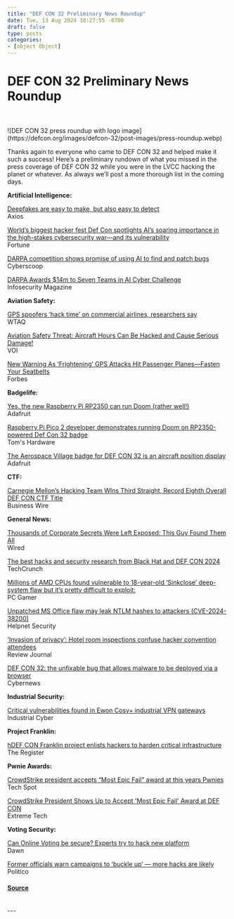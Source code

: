 ```yaml
---
title: "DEF CON 32 Preliminary News Roundup"
date: Tue, 13 Aug 2024 10:27:55 -0700
draft: false
type: posts
categories: 
- [object Object]
---
```

# DEF CON 32 Preliminary News Roundup

<br/>

<br/>
![DEF CON 32 press roundup with logo image](https://defcon.org/images/defcon-32/post-images/press-roundup.webp)  

Thanks again to everyone who came to DEF CON 32 and helped make it such a success! Here’s a preliminary rundown of what you missed in the press coverage of DEF CON 32 while you were in the LVCC hacking the planet or whatever. As always we’ll post a more thorough list in the coming days.  
  
**Artificial Intelligence:**  
  
[Deepfakes are easy to make, but also easy to detect](https://www.axios.com/2024/08/12/def-con-darpa-deepfake-lab)  
Axios  
  
[World’s biggest hacker fest Def Con spotlights AI’s soaring importance in the high-stakes cybersecurity war—and its vulnerability](https://fortune.com/2024/08/12/defcon-gen-ai-bug-bounty-cybersecurity-vulnerabilities/)  
Fortune  
  
[DARPA competition shows promise of using AI to find and patch bugs](https://cyberscoop.com/darpa-competition-shows-promise-of-using-ai-to-find-and-patch-bugs/)  
Cyberscoop  
  
[DARPA Awards $14m to Seven Teams in AI Cyber Challenge](https://www.infosecurity-magazine.com/news/darpa-awards-14m-seven-teams-ai-1/)  
Infosecurity Magazine  
  
**Aviation Safety:**  
  
[GPS spoofers ‘hack time’ on commercial airlines, researchers say](https://wtaq.com/2024/08/10/gps-spoofers-hack-time-on-commercial-airlines-researchers-say/)  
WTAQ  
  
[Aviation Safety Threat: Aircraft Hours Can Be Hacked and Cause Serious Damage!](https://voi.id/en/technology/406779)  
VOI  
  
[New Warning As ‘Frightening’ GPS Attacks Hit Passenger Planes—Fasten Your Seatbelts](https://www.forbes.com/sites/zakdoffman/2024/08/12/warning-as-frightening-airline-gps-attacks-soar-fasten-your-seatbelts/?ss=cybersecurity)  
Forbes  
  
**Badgelife:**  
  
[Yes, the new Raspberry Pi RP2350 can run Doom (rather well!)](https://blog.adafruit.com/2024/08/12/yes-the-new-raspberry-pi-rp2350-can-run-doom-rather-well/)  
Adafruit  
  
[Raspberry Pi Pico 2 developer demonstrates running Doom on RP2350-powered Def Con 32 badge](https://www.tomshardware.com/raspberry-pi/raspberry-pi-pico/raspberry-pi-pico-2-developer-demonstrates-running-doom-on-rp2350-powered-def-con-32-badge)  
Tom's Hardware  
  
[The Aerospace Village badge for DEF CON 32 is an aircraft position display](https://blog.adafruit.com/2024/07/30/the-aerospace-village-badge-for-def-con-32-is-an-aircraft-position-display/)  
Adafruit  
  
**CTF:**  
  
[Carnegie Mellon’s Hacking Team WIns Third Straight, Record Eighth Overall DEF CON CTF Title](https://www.businesswire.com/news/home/20240812527261/en/Carnegie-Mellon%E2%80%99s-Hacking-Team-Wins-Third-Straight-Record-Eighth-Overall-DEF-CON-Capture-the-Flag-Title)  
Business Wire  
  
**General News:**  
  
[Thousands of Corporate Secrets Were Left Exposed: This Guy Found Them All](https://www.wired.com/story/secret-hunting-bill-demirkapi/)  
Wired  
  
[The best hacks and security research from Black Hat and DEF CON 2024](https://techcrunch.com/2024/08/12/best-hacks-security-research-black-hat-def-con-2024/)  
TechCrunch  
  
[Millions of AMD CPUs found vulnerable to 18-year-old ‘Sinkclose’ deep-system flaw but it’s pretty difficult to exploit:](https://www.pcgamer.com/hardware/processors/millions-of-amd-cpus-found-vulnerable-to-18-year-old-sinkclose-deep-system-flaw-but-its-pretty-difficult-to-exploit/)  
PC Gamer  
  
[Unpatched MS Office flaw may leak NTLM hashes to attackers (CVE-2024-38200)](https://www.helpnetsecurity.com/2024/08/12/cve-2024-38200/)  
Helpnet Security  
  
[‘Invasion of privacy’: Hotel room inspections confuse hacker convention attendees](https://www.reviewjournal.com/business/tourism/invasion-of-privacy-hotel-room-inspections-confuse-hacker-convention-attendees-3121350/)  
Review Journal  
  
[DEF CON 32: the unfixable bug that allows malware to be deployed via a browser](https://cybernews.com/security/def-con-32-unfixable-bug/)  
Cybernews  
  
**Industrial Security:**  
  
[Critical vulnerabilities found in Ewon Cosy+ industrial VPN gateways](https://industrialcyber.co/industrial-cyber-attacks/critical-vulnerabilities-found-in-ewon-cosy-industrial-vpn-gateways/)  
Industrial Cyber  
  
**Project Franklin:**  
  
[hDEF CON Franklin project enlists hackers to harden critical infrastructure](https://www.theregister.com/2024/08/12/def_con_franklin_project_hopes_hackers/)  
The Register  
  
**Pwnie Awards:**  
  
[CrowdStrike president accepts “Most Epic Fail” award at this years Pwnies](https://www.techspot.com/news/104216-crowdstrike-president-accepts-most-epic-fail-award-year.html)  
Tech Spot  
  
[CrowdStrike President Shows Up to Accept 'Most Epic Fail' Award at DEF CON](https://www.extremetech.com/internet/crowdstrike-president-shows-up-to-accept-most-epic-fail-award-at-def-con)  
Extreme Tech  
  
**Voting Security:**  
  
[Can Online Voting be secure? Experts try to hack new platform](https://www.dawn.com/news/1851551)  
Dawn  
  
[Former officials warn campaigns to ‘buckle up’ — more hacks are likely](https://www.politico.com/news/2024/08/11/presidential-campaign-cyber-attacks-00173516)  
Politico

#### [Source](https://defcon.org/html/defcon-32/dc-32-news.html#newsroundup)

<br/>
---
